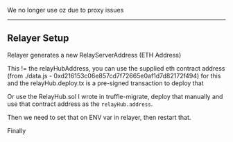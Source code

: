 We no longer use oz due to proxy issues


---

## Relayer Setup

Relayer generates a new RelayServerAddress (ETH Address)

This != the relayHubAddress, you can use the supplied eth contract address (from ./data.js - 0xd216153c06e857cd7f72665e0af1d7d82172f494) 
for this and the relayHub.deploy.tx is a pre-signed transaction to deploy that

Or use the RelayHub.sol I wrote in truffle-migrate, deploy that manually and use that contract address as the `relayHub.address`.

Then we need to set that on ENV var in relayer, then restart that.

Finally 
